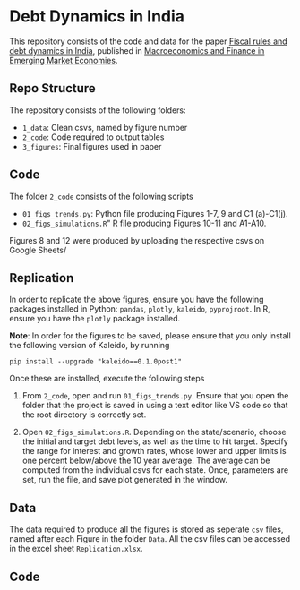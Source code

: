 # Debt Dynamics in India

This repository consists of the code and data for the paper [Fiscal rules and debt dynamics in India](https://www.tandfonline.com/doi/abs/10.1080/17520843.2020.1796733), published in [Macroeconomics and Finance in Emerging Market Economies](https://www.tandfonline.com/journals/reme20).

## Repo Structure

The repository consists of the following folders:

- `1_data`: Clean csvs, named by figure number
- `2_code`: Code required to output tables
- `3_figures`: Final figures used in paper

## Code

The folder `2_code` consists of the following scripts

- `01_figs_trends.py`: Python file producing Figures 1-7, 9 and C1 (a)-C1(j).
- `02_figs_simulations.R`" R file producing Figures 10-11 and A1-A10.

Figures 8 and 12 were produced by uploading the respective csvs on Google Sheets/

## Replication 

In order to replicate the above figures, ensure you have the following packages installed in Python: `pandas`, `plotly`, `kaleido`, `pyprojroot`. In R, ensure you have the `plotly` package installed.

**Note**: In order for the figures to be saved, please ensure that you only install the following version of Kaleido, by running

`pip install --upgrade "kaleido==0.1.0post1"`

Once these are installed, execute the following steps

1. From `2_code`, open and run `01_figs_trends.py`. Ensure that you open the folder that the project is saved in using a text editor like VS code so that the root directory is correctly set.

2. Open `02_figs_simulations.R`. Depending on the state/scenario, choose the initial and target debt levels, as well as the time to hit target. Specify the range for interest and growth rates, whose lower and upper limits is one percent below/above the 10 year average. The average can be computed from the individual csvs for each state. Once, parameters are set, run the file, and save plot generated in the window. 











## Data

The data required to produce all the figures is stored as seperate `csv` files, named after each Figure in the folder `Data`. All the csv files can be accessed in the excel sheet `Replication.xlsx`.

## Code


